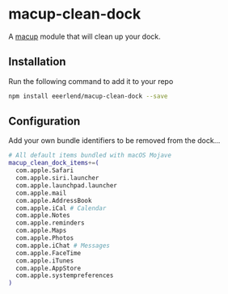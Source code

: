 # macup-clean-dock

A [macup](https://github.com/eeerlend/macup) module that will clean up your dock.

## Installation
Run the following command to add it to your repo

```bash
npm install eeerlend/macup-clean-dock --save
```

## Configuration
Add your own bundle identifiers to be removed from the dock...

```bash
# All default items bundled with macOS Mojave
macup_clean_dock_items+=(
  com.apple.Safari
  com.apple.siri.launcher
  com.apple.launchpad.launcher
  com.apple.mail
  com.apple.AddressBook
  com.apple.iCal # Calendar
  com.apple.Notes
  com.apple.reminders
  com.apple.Maps
  com.apple.Photos
  com.apple.iChat # Messages
  com.apple.FaceTime
  com.apple.iTunes
  com.apple.AppStore
  com.apple.systempreferences
)
```
